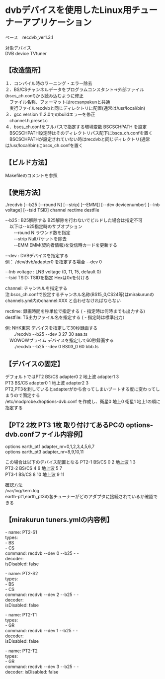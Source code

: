 # dvbデバイスを使用したLinux用チューナーアプリケーション  

ベース　recdvb_ver1.3.1  

対象デバイス  
DVB device TVtuner  

## 【改造箇所】
１．コンパイル時のワーニング・エラー除去  
２．BS/CSチャンネルデータをプログラムコンスタント→外部ファイル(bscs_ch.conf)から読み込むように修正  
　ファイル名称、フォーマットはrecsanpakunと共通  
　実行ファイルrecdvbと同じディレクトリに配置(通常は/usr/local/bin)  
３．gcc version 11.2.0でのbuildエラーを修正  
　channel.h,preset.c  
４．bscs_ch.confをフルパスで指定する環境変数 BSCSCHPATH を設定  
　BSCSCHPATH設定時はそのディレクトリパス配下にbscs_ch.confを置く  
　BSCSCHPATHが設定されていない時はrecdvbと同じディレクトリ(通常は/usr/local/bin)にbscs_ch.confを置く  

## 【ビルド方法】  
Makefileのコメントを参照  

## 【使用方法】  
./recdvb [--b25 [--round N] [--strip] [--EMM]] [--dev devicenumber] [--lnb voltage] [--tsid TSID] channel rectime destfile  

--b25 : B25解除する  B25解除を行わないでビルドした場合は指定不可  
　以下は--b25指定時のサブオプション  
　　--round N ラウンド数を指定  
　　--strip   Nullパケットを除去  
　　--EMM     EMM(契約者情報)を受信時カードを更新する  

--dev : DVBデバイスを指定する  
例： /dev/dvb/adapter0 を指定する場合  --dev 0  

--lnb voltage : LNB voltage (0, 11, 15, default 0)  
--tsid TSID: TSIDを指定 Hexは0xを付ける  

channel: チャンネルを指定する  
注:bscs_ch.confで設定するチャンネル名称(BS15_0,CS24等)はmirakurunのchannels.yml内のchannel:XXX と合わせなければならない  

rectime: 録画時間を秒単位で指定する  ( - 指定時は何時までも出力する)  
destfile: TS出力ファイル名を指定する ( - 指定時は標準出力）  

例: NHK東京 デバイスを指定して30秒録画する  
　　./recdvb --b25 --dev 3 27 30 aaa.ts  
　WOWOWプライム デバイスを指定して60秒録画する  
　　./recdvb --b25 --dev 0 BS03_0 60 bbb.ts  

## 【デバイスの固定】  

デフォルトではPT2 BS/CS adapter0 2 地上波 adapter1 3  
PT3 BS/CS adapter0 1 地上波 adapter2 3  
PT2,PT3を刺しているとadapterがかち合ってしまいブートする度に変わってしまうので固定する  
/etc/modprobe.d/options-dvb.conf を作成し、衛星0 地上0 衛星1 地上1の順に指定する  

## 【PT2 2枚 PT3 1枚 取り付けてあるPCの options-dvb.confファイル内容例】  
options earth_pt1 adapter_nr=0,1,2,3,4,5,6,7  
options earth_pt3 adapter_nr=8,9,10,11  

この場合は以下のデバイス配置となる
PT2-1 BS/CS 0 2  地上波 1 3  
PT2-2 BS/CS 4 6  地上波 5 7  
PT3-1 BS/CS 8 10 地上波 9 11

確認方法  
/var/log/kern.log  
earth-pt1,earth_pt3の各チューナーがどのアダプタに接続されているか確認できる  

## 【mirakurun tuners.ymlの内容例】  

\- name: PT2-S1  
  types:  
    \- BS  
    \- CS  
  command: recdvb --dev 0 --b25 <channel> - -  
  decoder:  
  isDisabled: false  

\- name: PT2-S2  
  types:  
    \- BS  
    \- CS  
  command: recdvb --dev 2 --b25 <channel> - -  
  decoder:  
  isDisabled: false  

\- name: PT2-T1  
  types:  
    \- GR  
  command: recdvb --dev 1 --b25 <channel> - -  
  decoder:  
  isDisabled: false  

\- name: PT2-T2  
  types:  
    \- GR  
  command: recdvb --dev 3 --b25 <channel> - -  
  decoder:
  isDisabled: false



